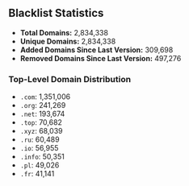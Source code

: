 ## Blacklist Statistics

- **Total Domains:** 2,834,338
- **Unique Domains:** 2,834,338
- **Added Domains Since Last Version:** 309,698
- **Removed Domains Since Last Version:** 497,276

### Top-Level Domain Distribution

-  `.com`: 1,351,006
-  `.org`: 241,269
-  `.net`: 193,674
-  `.top`: 70,682
-  `.xyz`: 68,039
-  `.ru`: 60,489
-  `.io`: 56,955
-  `.info`: 50,351
-  `.pl`: 49,026
-  `.fr`: 41,141
